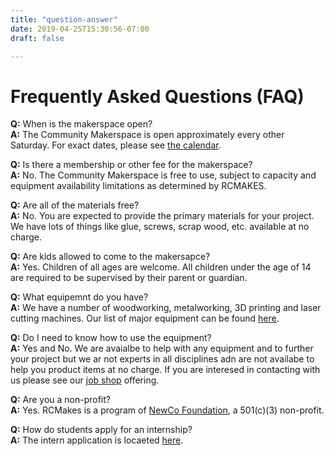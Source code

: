 ```yaml
---
title: "question-answer"
date: 2019-04-25T15:30:56-07:00
draft: false

---
```


# Frequently Asked Questions (FAQ)

**Q:** When is the makerspace open?   
**A:** The Community Makerspace is open approximately every other Saturday. For exact dates, please see [the calendar](/calendar).

**Q:** Is there a membership or other fee for the makerspace?   
**A:** No. The Community Makerspace is free to use, subject to capacity and equipment availability limitations as determined by RCMAKES.

**Q:** Are all of the materials free?  
**A:** No. You are expected to provide the primary materials for your project. We have lots of things like glue, screws, scrap wood, etc. available at no charge.

**Q:** Are kids allowed to come to the makersapce?  
**A:** Yes. Children of all ages are welcome. All children under the age of 14 are required to be supervised by their parent or guardian.

**Q:** What equipemnt do you have?  
**A:** We have a number of woodworking, metalworking, 3D printing and laser cutting machines. Our list of major equipment can be found [here](/equipment).

**Q:** Do I need to know how to use the equipment?  
**A:** Yes and No. We are avaialbe to help with any equipment and to further your project but we ar not experts in all disciplines adn are not availabe to help you product items at no charge. If you are interesed in contacting with us please see our [job shop](/jobshopforindividuals) offering.

**Q:** Are you a non-profit?   
**A:** Yes. RCMakes is a program of [NewCo Foundation](https://www.newco.foundation/), a 501(c)(3) non-profit.

**Q:** How do students apply for an internship?  
**A:** The intern application is locaeted [here](https://docs.google.com/forms/d/e/1FAIpQLSfWGbIHuGq26Dtx3AMH4X1C1bCRbKgfEdbx3RYK0bXdHlmvHw/viewform).
